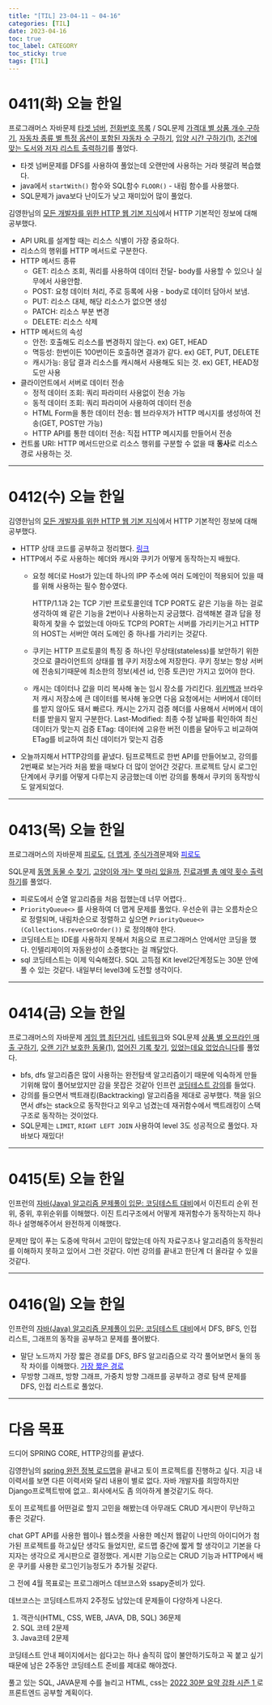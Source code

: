 ```yaml
---
title: "[TIL] 23-04-11 ~ 04-16"
categories: [TIL]
date: 2023-04-16
toc: true
toc_label: CATEGORY
toc_sticky: true
tags: [TIL]
---
```



# 0411(화) 오늘 한일

프로그래머스 자바문제 [타겟 넘버](https://school.programmers.co.kr/learn/courses/30/lessons/43165), [전화번호 목록](https://school.programmers.co.kr/learn/courses/30/lessons/42577) / SQL문제 [가격대 별 상품 개수 구하기](https://school.programmers.co.kr/learn/courses/30/lessons/131530), [자동차 종류 별 특정 옵션이 포함된 자동차 수 구하기](https://school.programmers.co.kr/learn/courses/30/lessons/151137), [입양 시간 구하기(1)](https://school.programmers.co.kr/learn/courses/30/lessons/59412), [조건에 맞는 도서와 저자 리스트 출력하기](https://school.programmers.co.kr/learn/courses/30/lessons/144854)를 풀었다.

- 타겟 넘버문제를 DFS를 사용하여 풀었는데 오랜만에 사용하는 거라 헷갈려 복습했다.
- java에서 `startWith()` 함수와 SQL함수 `FLOOR()` - 내림 함수를 사용했다.
- SQL문제가 java보다 난이도가 낮고 재미있어 많이 풀었다.

김영한님의 [모든 개발자를 위한 HTTP 웹 기본 지식](https://www.inflearn.com/course/http-%EC%9B%B9-%EB%84%A4%ED%8A%B8%EC%9B%8C%ED%81%AC/dashboard)에서 HTTP 기본적인 정보에 대해 공부했다.

- API URL를 설계할 때는 리소스 식별이 가장 중요하다.
- 리소스의 행위를 HTTP 메서드로 구분한다.
- HTTP 메서드 종류
    - GET: 리소스 조회, 쿼리를 사용하여 데이터 전달- body를 사용할 수 있으나 실무에서 사용안함.
    - POST: 요청 데이터 처리, 주로 등록에 사용 - body로 데이터 담아서 보냄.
    - PUT: 리소스 대체, 해당 리소스가 없으면 생성
    - PATCH: 리소스 부분 변경
    - DELETE: 리소스 삭제
- HTTP 메서드의 속성
    - 안전: 호출해도 리소스를 변경하지 않는다. ex) GET, HEAD
    - 멱등성: 한번이든 100번이든 호출하면 결과가 같다. ex) GET, PUT, DELETE
    - 캐시가능: 응답 결과 리소스를 캐시해서 사용해도 되는 것. ex) GET, HEAD정도만 사용
- 클라이언트에서 서버로 데이터 전송
    - 정적 데이터 조회: 쿼리 파라미터 사용없이 전송 가능
    - 동적 데이터 조회: 쿼리 파라미어 사용하여 데이터 전송
    - HTML Form을 통한 데이터 전송: 웹 브라우저가 HTTP 메시지를 생성하여 전송(GET, POST만 가능)
    - HTTP API를 통한 데이터 전송: 직접 HTTP 메시지를 만들어서 전송
- 컨트롤 URI: HTTP 메서드만으로 리소스 행위를 구분할 수 없을 때 **동사**로 리소스 경로 사용하는 것.

---

# 0412(수) 오늘 한일

김영한님의 [모든 개발자를 위한 HTTP 웹 기본 지식](https://www.inflearn.com/course/http-%EC%9B%B9-%EB%84%A4%ED%8A%B8%EC%9B%8C%ED%81%AC/dashboard)에서 HTTP 기본적인 정보에 대해 공부했다.

- HTTP 상태 코드를 공부하고 정리했다.  [<span style="color:blue">링크</span>](https://hstla.github.io/http/HTTP-%EC%83%81%ED%83%9C-%EC%BD%94%EB%93%9C/)
- HTTP에서 주로 사용하는 헤더와 캐시와 쿠키가 어떻게 동작하는지 배웠다.
    - 요청 헤더로 Host가 있는데 하나의 IPP 주소에 여러 도메인이 적용되어 있을 때를 위해 사용하는 필수 함수였다.
        
        HTTP/1.1과 2는 TCP 기반 프로토콜인데 TCP PORT도 같은 기능을 하는 걸로 생각하여 왜 같은 기능을 2번이나 사용하는지 궁금했다. 
        검색해본 결과 답을 정확하게 찾을 수 없었는데 아마도 TCP의 PORT는 서버를 가리키는거고 HTTP의 HOST는 서버안 여러 도메인 중 하나를 가리키는 것같다.
        
    - 쿠키는 HTTP 프로토콜의 특징 중 하나인 무상태(stateless)를 보안하기 위한 것으로 클라이언트의 상태를 웹 쿠키 저장소에 저장한다. 
    쿠키 정보는 항상 서버에 전송되기때문에 최소한의 정보(세션 id, 인증 토큰)만 가지고 있어야 한다.
    - 캐시는 데이터나 값을 미리 복사해 놓는 임시 장소를 가리킨다. [위키백과](https://ko.wikipedia.org/wiki/%EC%BA%90%EC%8B%9C)
    브라우저 캐시 저장소에 큰 데이터를 복사해 놓으면 다음 요청에서는 서버에서 데이터를 받지 않아도 돼서 빠르다. 
    캐시는 2가지 검증 헤더를 사용해서 서버에서 데이터를 받을지 말지 구분한다.
    Last-Modified: 최종 수정 날짜를 확인하여 최신 데이터가 맞는지 검증
    ETag: 데이터에 고유한 버전 이름을 달아두고 비교하여 ETag를 비교하여 최신 데이터가 맞는지 검증
- 오늘까지해서 HTTP강의를 끝냈다. 팀프로젝트로 한번 API를 만들어보고, 강의를 2번째로 보는거라 처음 봤을 때보다 더 많이 얻어간 것같다. 프로젝트 당시 로그인단계에서 쿠키를 어떻게 다루는지 궁금했는데 이번 강의를 통해서 쿠키의 동작방식도 알게되었다.

---

# 0413(목) 오늘 한일

프로그래머스의 자바문제 [피로도](https://school.programmers.co.kr/learn/courses/30/lessons/87946), [더 맵게](https://school.programmers.co.kr/learn/courses/30/lessons/42626), [주식가격](https://school.programmers.co.kr/learn/courses/30/lessons/42584)문제와 [<span style="color:blue">피로도</span>](https://hstla.github.io/%ED%94%BC%EB%A1%9C%EB%8F%84(40434)-%EC%88%9C%EC%97%B4-%EC%95%8C%EA%B3%A0%EB%A6%AC%EC%A6%98/)

SQL문제  [동명 동물 수 찾기](https://school.programmers.co.kr/learn/courses/30/lessons/59041), [고양이와 개는 몇 마리 있을까](https://school.programmers.co.kr/learn/courses/30/lessons/59040), [진료과별 총 예약 횟수 출력하기](https://school.programmers.co.kr/learn/courses/30/lessons/132202)를 풀었다.

- 피로도에서 순열 알고리즘을 처음 접했는데 너무 어렵다..
- `PriorityQueue<>` 를 사용하여 더 맵게 문제를 풀었다. 우선순위 큐는 오름차순으로 정렬되며, 내림차순으로 정렬하고 싶으면 `PriorityQueue<>(Collections.reverseOrder())` 로 정의해야 한다.
- 코딩테스트는 IDE를 사용하지 못해서 처음으로 프로그래머스 안에서만 코딩을 했다. 인텔리제이의 자동완성이 소중했다는 걸 깨달았다.
- sql 코딩테스트는 이제 익숙해졌다. SQL 고득점 Kit level2단계정도는 30분 안에 풀 수 있는 것같다. 내일부터 level3에 도전할 생각이다.

---

# 0414(금) 오늘 한일

프로그래머스의 자바문제 [게임 맵 최단거리](https://school.programmers.co.kr/learn/courses/30/lessons/1844), [네트워크](https://school.programmers.co.kr/learn/courses/30/lessons/43162)와 SQL문제  [상품 별 오프라인 매출 구하기](https://school.programmers.co.kr/learn/courses/30/lessons/131533),  [오랜 기간 보호한 동물(1)](https://school.programmers.co.kr/learn/courses/30/lessons/59044), [없어진 기록 찾기](https://school.programmers.co.kr/learn/courses/30/lessons/59042), [있었는데요 없었습니다](https://school.programmers.co.kr/learn/courses/30/lessons/59043)를 풀었다. 

- bfs, dfs 알고리즘은 많이 사용하는 완전탐색 알고리즘이기 때문에 익숙하게 만들기위해 많이 풀어보았지만 감을 못잡은 것같아 인프런 [코딩테스트 강의](https://www.inflearn.com/course/lecture?courseSlug=%EC%9E%90%EB%B0%94-%EC%95%8C%EA%B3%A0%EB%A6%AC%EC%A6%98-%EB%AC%B8%EC%A0%9C%ED%92%80%EC%9D%B4-%EC%BD%94%ED%85%8C%EB%8C%80%EB%B9%84&unitId=72765)를 들었다.
- 강의를 들으면서 백트래킹(Backtracking) 알고리즘을 제대로 공부했다. 책을 읽으면서 dfs는 stack으로 동작한다고 외우고 넘겼는데 재귀함수에서 백트래킹이 스택구조로 동작하는 것이었다.
- SQL문제는 `LIMIT`, `RIGHT LEFT JOIN` 사용하여 level 3도 성공적으로 풀었다. 자바보다 재밌다!

---

# 0415(토) 오늘 한일

인프런의 [자바(Java) 알고리즘 문제풀이 입문: 코딩테스트 대비](https://www.inflearn.com/course/%EC%9E%90%EB%B0%94-%EC%95%8C%EA%B3%A0%EB%A6%AC%EC%A6%98-%EB%AC%B8%EC%A0%9C%ED%92%80%EC%9D%B4-%EC%BD%94%ED%85%8C%EB%8C%80%EB%B9%84/dashboard)에서 이진트리 순위 전위, 중위, 후위순위를 이해했다. 이진 트리구조에서 어떻게 재귀함수가 동작하는지 하나하나 설명해주어서 완전하게 이해했다. 

문제만 많이 푸는 도중에 막혀서 고민이 많았는데 아직 자료구조나 알고리즘의 동작원리를 이해하지 못하고 있어서 그런 것같다. 이번 강의를 끝내고 한단계 더 올라갈 수 있을 것같다.

---

# 0416(일) 오늘 한일

인프런의 [자바(Java) 알고리즘 문제풀이 입문: 코딩테스트 대비](https://www.inflearn.com/course/%EC%9E%90%EB%B0%94-%EC%95%8C%EA%B3%A0%EB%A6%AC%EC%A6%98-%EB%AC%B8%EC%A0%9C%ED%92%80%EC%9D%B4-%EC%BD%94%ED%85%8C%EB%8C%80%EB%B9%84/dashboard)에서 DFS, BFS, 인접 리스트, 그래프의 동작을 공부하고 문제를 풀어봤다.

- 말단 노드까지 가장 짧은 경로를 DFS, BFS 알고리즘으로 각각 풀어보면서 둘의 동작 차이를 이해했다. [<span style="color:blue">가장 짧은 경로</span>](https://hstla.github.io/codingtest/%EB%A7%90%EB%8B%A8-%EB%85%B8%EB%93%9C/)
- 무방향 그래프, 방향 그래프, 가중치 방향 그래프를 공부하고 경로 탐색 문제를 DFS, 인접 리스트로 풀었다.

---

# 다음 목표

드디어 SPRING CORE, HTTP강의를 끝냈다. 

김영한님의 [spring 완전 정복 로드맵](https://www.inflearn.com/roadmaps/373)을 끝내고 토이 프로젝트를 진행하고 싶다. 지금 내 이력서를 보면 다른 이력서와 달리 내용이 별로 없다. 자바 개발자를 희망하지만 Django프로젝트밖에 없고.. 회사에서도 좀 의아하게 볼것같기도 하다.

토이 프로젝트를 어떤걸로 할지 고민을 해봤는데 아무래도 CRUD 게시판이 무난하고 좋은 것같다. 

chat GPT API를 사용한 웹이나 웹소켓을 사용한 메신저 웹같이 나만의 아이디어가 첨가된 프로젝트를 하고싶단 생각도 들었지만, 로드맵 중간에 짧게 할 생각이고 기본을 다지자는 생각으로 게시판으로 결정했다. 게시판 기능으로는 CRUD 기능과 HTTP에서 배운 쿠키를 사용한 로그인기능정도가 추가될 것같다.

그 전에 4월 목표로는 프로그래머스 데브코스와 ssapy준비가 있다.

데브코스는 코딩테스트까지 2주정도 남았는데 문제들이 다양하게 나온다.

1. 객관식(HTML, CSS, WEB, JAVA, DB, SQL) 36문제
2. SQL 코테 2문제
3. Java코테 2문제

코딩테스트 안내 페이지에서는 쉽다고는 하나 솔직히 많이 불안하기도하고 꼭 붙고 싶기때문에 남은 2주동안 코딩테스트 준비를 제대로 해야겠다. 

풀고 있는 SQL, JAVA문제 수를 늘리고 HTML, css는 [2022 30분 요약 강좌 시즌 1 ](https://www.inflearn.com/course/%EC%A0%9C%EC%A3%BC%EC%BD%94%EB%94%A9-%EC%9B%B9%EA%B0%9C%EB%B0%9C-30%EB%B6%84%EC%9A%94%EC%95%BD/dashboard)로 프론트엔드 공부할 계획이다.
